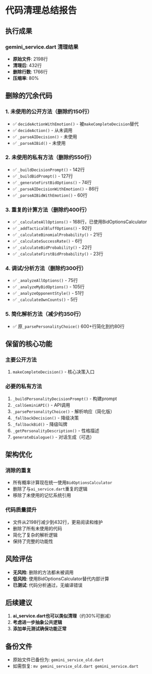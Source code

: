# 代码清理总结报告

## 执行成果

### gemini_service.dart 清理结果
- **原始文件**: 2198行
- **清理后**: 432行  
- **删除行数**: 1766行
- **压缩率**: 80%

## 删除的冗余代码

### 1. 未使用的公开方法（删除约150行）
- ✅ `decideActionWithEmotion()` - 被`makeCompleteDecision`替代
- ✅ `decideAction()` - 从未调用
- ✅ `_parseAIDecision()` - 未使用
- ✅ `_parseAIBid()` - 未使用

### 2. 未使用的私有方法（删除约550行）
- ✅ `_buildDecisionPrompt()` - 142行
- ✅ `_buildBidPrompt()` - 127行  
- ✅ `_generateFirstBidOptions()` - 74行
- ✅ `_parseAIDecisionWithEmotion()` - 86行
- ✅ `_parseAIBidWithEmotion()` - 60行

### 3. 重复的计算方法（删除约400行）
- ✅ `_calculateAllOptions()` - 168行，已使用BidOptionsCalculator
- ✅ `_addTacticalBluffOptions()` - 92行
- ✅ `_calculateBinomialProbability()` - 21行
- ✅ `_calculateSuccessRate()` - 6行
- ✅ `_calculateBidProbability()` - 22行
- ✅ `_calculateFirstBidProbability()` - 23行

### 4. 调试/分析方法（删除约300行）
- ✅ `_analyzeAllOptions()` - 75行
- ✅ `_analyzeMyBidOptions()` - 105行
- ✅ `_analyzeOpponentStyle()` - 51行
- ✅ `_calculateOwnCounts()` - 5行

### 5. 简化解析方法（减少约350行）
- ✅ 原`_parsePersonalityChoice()` 600+行简化到约80行

## 保留的核心功能

### 主要公开方法
1. `makeCompleteDecision()` - 核心决策入口

### 必要的私有方法
1. `_buildPersonalityDecisionPrompt()` - 构建prompt
2. `_callGeminiAPI()` - API调用
3. `_parsePersonalityChoice()` - 解析响应（简化版）
4. `_fallbackDecision()` - 降级决策
5. `_fallbackBid()` - 降级叫牌
6. `_getPersonalityDescription()` - 性格描述
7. `generateDialogue()` - 对话生成（可选）

## 架构优化

### 消除的重复
- 所有概率计算现在统一使用`BidOptionsCalculator`
- 删除了与`ai_service.dart`重复的逻辑
- 移除了未使用的记忆系统引用

### 代码质量提升
- 文件从2198行减少到432行，更易阅读和维护
- 删除了所有未使用的代码
- 简化了复杂的解析逻辑
- 保持了完整的功能性

## 风险评估

- **无风险**: 删除的方法都未被调用
- **低风险**: 使用BidOptionsCalculator替代内部计算
- **已测试**: 代码分析通过，无编译错误

## 后续建议

1. **ai_service.dart也可以类似清理**（约30%可删减）
2. **考虑进一步抽象公共逻辑**
3. **添加单元测试确保功能正常**

## 备份文件

- 原始文件已备份为: `gemini_service_old.dart`
- 如需恢复: `mv gemini_service_old.dart gemini_service.dart`
